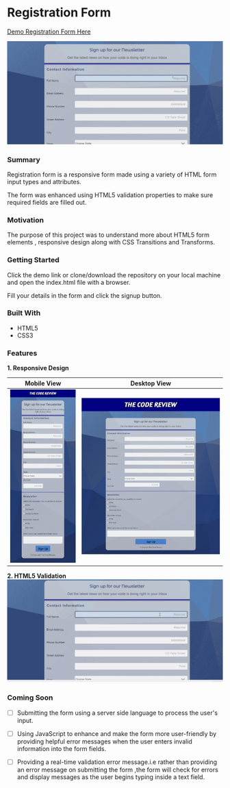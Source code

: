 # Registration Form
[Demo Registration Form Here](https://yog9.github.io/Registration-Forms-Project3/)

![](project-demo.gif)

### Summary
 Registration form  is a responsive form made using a variety of HTML form input types and attributes. 
 
 The form was enhanced using HTML5 validation properties to make sure required fields are filled out.

### Motivation
The purpose of this project was to understand more about HTML5 form elements , responsive design along with CSS Transitions and Transforms.

### Getting Started
 Click the demo link or clone/download the repository on your local machine and open the index.html file with a browser.
 
 Fill your details in the form and click the signup button.
 
 ### Built With
* HTML5
* CSS3

### Features
**1. Responsive Design**

Mobile View                |  Desktop View
:-------------------------:|:-------------------------:
![](mobile-view.jpg)       | ![](desktop-view.jpg)



**2. HTML5 Validation**
![](html5-validation.gif)

### Coming Soon 
- [ ] Submitting the form using  a server side language to process the user's input.
- [ ] Using JavaScript to enhance and make the form more user-friendly by providing helpful error messages when the user enters 
      invalid information into the form fields.
- [ ] Providing a real-time validation error message.i.e rather than providing an error message on submitting the form ,the           form will check for errors and display messages as the user begins typing inside a text field. 


